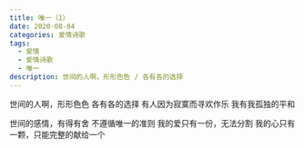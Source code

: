```yaml
---
title: 唯一（1）
date: 2020-08-04
categories: 爱情诗歌
tags:
  - 爱情
  - 爱情诗歌
  - 唯一
description: 世间的人啊，形形色色 / 各有各的选择
---
```


世间的人啊，形形色色
各有各的选择
有人因为寂寞而寻欢作乐
我有我孤独的平和

世间的感情，有得有舍
不遵循唯一的准则
我的爱只有一份，无法分割
我的心只有一颗，只能完整的献给一个